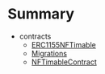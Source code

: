 # Summary
* contracts
  * [ERC1155NFTimable](docs/ERC1155NFTimable.md)
  * [Migrations](docs/Migrations.md)
  * [NFTimableContract](docs/NFTimableContract.md)
